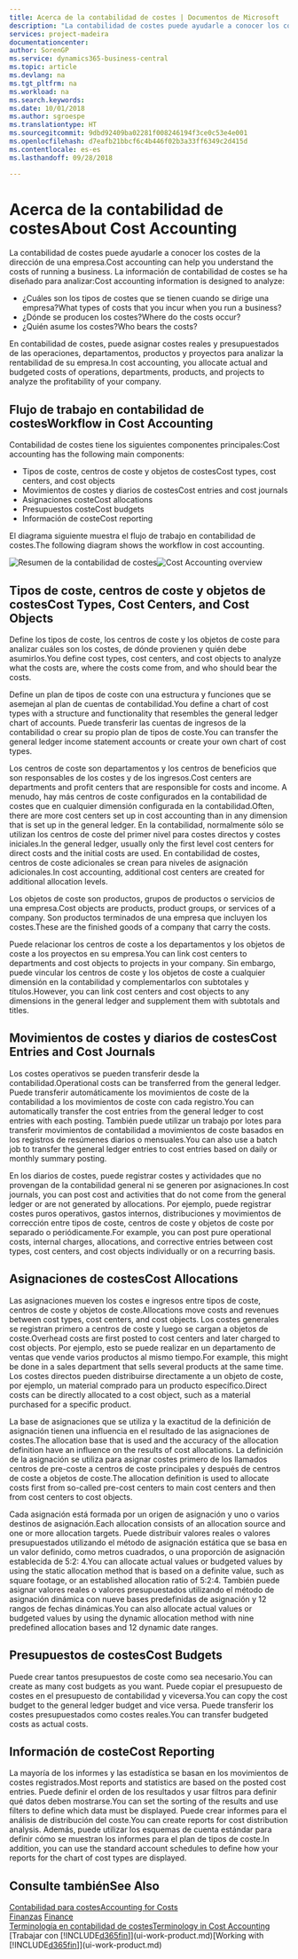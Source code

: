 ```yaml
---
title: Acerca de la contabilidad de costes | Documentos de Microsoft
description: "La contabilidad de costes puede ayudarle a conocer los costes de la dirección de una empresa."
services: project-madeira
documentationcenter: 
author: SorenGP
ms.service: dynamics365-business-central
ms.topic: article
ms.devlang: na
ms.tgt_pltfrm: na
ms.workload: na
ms.search.keywords: 
ms.date: 10/01/2018
ms.author: sgroespe
ms.translationtype: HT
ms.sourcegitcommit: 9dbd92409ba02281f008246194f3ce0c53e4e001
ms.openlocfilehash: d7eafb21bbcf6c4b446f02b3a33ff6349c2d415d
ms.contentlocale: es-es
ms.lasthandoff: 09/28/2018

---
```

# <a name="about-cost-accounting"></a><span data-ttu-id="35a6d-103">Acerca de la contabilidad de costes</span><span class="sxs-lookup"><span data-stu-id="35a6d-103">About Cost Accounting</span></span>
<span data-ttu-id="35a6d-104">La contabilidad de costes puede ayudarle a conocer los costes de la dirección de una empresa.</span><span class="sxs-lookup"><span data-stu-id="35a6d-104">Cost accounting can help you understand the costs of running a business.</span></span> <span data-ttu-id="35a6d-105">La información de contabilidad de costes se ha diseñado para analizar:</span><span class="sxs-lookup"><span data-stu-id="35a6d-105">Cost accounting information is designed to analyze:</span></span>  

-   <span data-ttu-id="35a6d-106">¿Cuáles son los tipos de costes que se tienen cuando se dirige una empresa?</span><span class="sxs-lookup"><span data-stu-id="35a6d-106">What types of costs that you incur when you run a business?</span></span>  
-   <span data-ttu-id="35a6d-107">¿Dónde se producen los costes?</span><span class="sxs-lookup"><span data-stu-id="35a6d-107">Where do the costs occur?</span></span>  
-   <span data-ttu-id="35a6d-108">¿Quién asume los costes?</span><span class="sxs-lookup"><span data-stu-id="35a6d-108">Who bears the costs?</span></span>  

<span data-ttu-id="35a6d-109">En contabilidad de costes, puede asignar costes reales y presupuestados de las operaciones, departamentos, productos y proyectos para analizar la rentabilidad de su empresa.</span><span class="sxs-lookup"><span data-stu-id="35a6d-109">In cost accounting, you allocate actual and budgeted costs of operations, departments, products, and projects to analyze the profitability of your company.</span></span>  

## <a name="workflow-in-cost-accounting"></a><span data-ttu-id="35a6d-110">Flujo de trabajo en contabilidad de costes</span><span class="sxs-lookup"><span data-stu-id="35a6d-110">Workflow in Cost Accounting</span></span>  
<span data-ttu-id="35a6d-111">Contabilidad de costes tiene los siguientes componentes principales:</span><span class="sxs-lookup"><span data-stu-id="35a6d-111">Cost accounting has the following main components:</span></span>  

-   <span data-ttu-id="35a6d-112">Tipos de coste, centros de coste y objetos de costes</span><span class="sxs-lookup"><span data-stu-id="35a6d-112">Cost types, cost centers, and cost objects</span></span>  
-   <span data-ttu-id="35a6d-113">Movimientos de costes y diarios de costes</span><span class="sxs-lookup"><span data-stu-id="35a6d-113">Cost entries and cost journals</span></span>  
-   <span data-ttu-id="35a6d-114">Asignaciones coste</span><span class="sxs-lookup"><span data-stu-id="35a6d-114">Cost allocations</span></span>  
-   <span data-ttu-id="35a6d-115">Presupuestos coste</span><span class="sxs-lookup"><span data-stu-id="35a6d-115">Cost budgets</span></span>
-   <span data-ttu-id="35a6d-116">Información de coste</span><span class="sxs-lookup"><span data-stu-id="35a6d-116">Cost reporting</span></span>  

<span data-ttu-id="35a6d-117">El diagrama siguiente muestra el flujo de trabajo en contabilidad de costes.</span><span class="sxs-lookup"><span data-stu-id="35a6d-117">The following diagram shows the workflow in cost accounting.</span></span>  

<span data-ttu-id="35a6d-118">![Resumen de la contabilidad de costes](media/costaccountingoverview.png "ResumenContabilidadCostes")</span><span class="sxs-lookup"><span data-stu-id="35a6d-118">![Cost Accounting overview](media/costaccountingoverview.png "CostAccountingOverview")</span></span>  

## <a name="cost-types-cost-centers-and-cost-objects"></a><span data-ttu-id="35a6d-119">Tipos de coste, centros de coste y objetos de costes</span><span class="sxs-lookup"><span data-stu-id="35a6d-119">Cost Types, Cost Centers, and Cost Objects</span></span>  
<span data-ttu-id="35a6d-120">Define los tipos de coste, los centros de coste y los objetos de coste para analizar cuáles son los costes, de dónde provienen y quién debe asumirlos.</span><span class="sxs-lookup"><span data-stu-id="35a6d-120">You define cost types, cost centers, and cost objects to analyze what the costs are, where the costs come from, and who should bear the costs.</span></span>  

<span data-ttu-id="35a6d-121">Define un plan de tipos de coste con una estructura y funciones que se asemejan al plan de cuentas de contabilidad.</span><span class="sxs-lookup"><span data-stu-id="35a6d-121">You define a chart of cost types with a structure and functionality that resembles the general ledger chart of accounts.</span></span> <span data-ttu-id="35a6d-122">Puede transferir las cuentas de ingresos de la contabilidad o crear su propio plan de tipos de coste.</span><span class="sxs-lookup"><span data-stu-id="35a6d-122">You can transfer the general ledger income statement accounts or create your own chart of cost types.</span></span>  

<span data-ttu-id="35a6d-123">Los centros de coste son departamentos y los centros de beneficios que son responsables de los costes y de los ingresos.</span><span class="sxs-lookup"><span data-stu-id="35a6d-123">Cost centers are departments and profit centers that are responsible for costs and income.</span></span> <span data-ttu-id="35a6d-124">A menudo, hay más centros de coste configurados en la contabilidad de costes que en cualquier dimensión configurada en la contabilidad.</span><span class="sxs-lookup"><span data-stu-id="35a6d-124">Often, there are more cost centers set up in cost accounting than in any dimension that is set up in the general ledger.</span></span> <span data-ttu-id="35a6d-125">En la contabilidad, normalmente sólo se utilizan los centros de coste del primer nivel para costes directos y costes iniciales.</span><span class="sxs-lookup"><span data-stu-id="35a6d-125">In the general ledger, usually only the first level cost centers for direct costs and the initial costs are used.</span></span> <span data-ttu-id="35a6d-126">En contabilidad de costes, centros de coste adicionales se crean para niveles de asignación adicionales.</span><span class="sxs-lookup"><span data-stu-id="35a6d-126">In cost accounting, additional cost centers are created for additional allocation levels.</span></span>  

<span data-ttu-id="35a6d-127">Los objetos de coste son productos, grupos de productos o servicios de una empresa.</span><span class="sxs-lookup"><span data-stu-id="35a6d-127">Cost objects are products, product groups, or services of a company.</span></span> <span data-ttu-id="35a6d-128">Son productos terminados de una empresa que incluyen los costes.</span><span class="sxs-lookup"><span data-stu-id="35a6d-128">These are the finished goods of a company that carry the costs.</span></span>  

<span data-ttu-id="35a6d-129">Puede relacionar los centros de coste a los departamentos y los objetos de coste a los proyectos en su empresa.</span><span class="sxs-lookup"><span data-stu-id="35a6d-129">You can link cost centers to departments and cost objects to projects in your company.</span></span> <span data-ttu-id="35a6d-130">Sin embargo, puede vincular los centros de coste y los objetos de coste a cualquier dimensión en la contabilidad y complementarlos con subtotales y títulos.</span><span class="sxs-lookup"><span data-stu-id="35a6d-130">However, you can link cost centers and cost objects to any dimensions in the general ledger and supplement them with subtotals and titles.</span></span>  

## <a name="cost-entries-and-cost-journals"></a><span data-ttu-id="35a6d-131">Movimientos de costes y diarios de costes</span><span class="sxs-lookup"><span data-stu-id="35a6d-131">Cost Entries and Cost Journals</span></span>  
<span data-ttu-id="35a6d-132">Los costes operativos se pueden transferir desde la contabilidad.</span><span class="sxs-lookup"><span data-stu-id="35a6d-132">Operational costs can be transferred from the general ledger.</span></span> <span data-ttu-id="35a6d-133">Puede transferir automáticamente los movimientos de coste de la contabilidad a los movimientos de coste con cada registro.</span><span class="sxs-lookup"><span data-stu-id="35a6d-133">You can automatically transfer the cost entries from the general ledger to cost entries with each posting.</span></span> <span data-ttu-id="35a6d-134">También puede utilizar un trabajo por lotes para transferir movimientos de contabilidad a movimientos de coste basados en los registros de resúmenes diarios o mensuales.</span><span class="sxs-lookup"><span data-stu-id="35a6d-134">You can also use a batch job to transfer the general ledger entries to cost entries based on daily or monthly summary posting.</span></span>  

<span data-ttu-id="35a6d-135">En los diarios de costes, puede registrar costes y actividades que no provengan de la contabilidad general ni se generen por asignaciones.</span><span class="sxs-lookup"><span data-stu-id="35a6d-135">In cost journals, you can post cost and activities that do not come from the general ledger or are not generated by allocations.</span></span> <span data-ttu-id="35a6d-136">Por ejemplo, puede registrar costes puros operativos, gastos internos, distribuciones y movimientos de corrección entre tipos de coste, centros de coste y objetos de coste por separado o periódicamente.</span><span class="sxs-lookup"><span data-stu-id="35a6d-136">For example, you can post pure operational costs, internal charges, allocations, and corrective entries between cost types, cost centers, and cost objects individually or on a recurring basis.</span></span>  

## <a name="cost-allocations"></a><span data-ttu-id="35a6d-137">Asignaciones de costes</span><span class="sxs-lookup"><span data-stu-id="35a6d-137">Cost Allocations</span></span>  
<span data-ttu-id="35a6d-138">Las asignaciones mueven los costes e ingresos entre tipos de coste, centros de coste y objetos de coste.</span><span class="sxs-lookup"><span data-stu-id="35a6d-138">Allocations move costs and revenues between cost types, cost centers, and cost objects.</span></span> <span data-ttu-id="35a6d-139">Los costes generales se registran primero a centros de coste y luego se cargan a objetos de coste.</span><span class="sxs-lookup"><span data-stu-id="35a6d-139">Overhead costs are first posted to cost centers and later charged to cost objects.</span></span> <span data-ttu-id="35a6d-140">Por ejemplo, esto se puede realizar en un departamento de ventas que vende varios productos al mismo tiempo.</span><span class="sxs-lookup"><span data-stu-id="35a6d-140">For example, this might be done in a sales department that sells several products at the same time.</span></span> <span data-ttu-id="35a6d-141">Los costes directos pueden distribuirse directamente a un objeto de coste, por ejemplo, un material comprado para un producto específico.</span><span class="sxs-lookup"><span data-stu-id="35a6d-141">Direct costs can be directly allocated to a cost object, such as a material purchased for a specific product.</span></span>  

<span data-ttu-id="35a6d-142">La base de asignaciones que se utiliza y la exactitud de la definición de asignación tienen una influencia en el resultado de las asignaciones de costes.</span><span class="sxs-lookup"><span data-stu-id="35a6d-142">The allocation base that is used and the accuracy of the allocation definition have an influence on the results of cost allocations.</span></span> <span data-ttu-id="35a6d-143">La definición de la asignación se utiliza para asignar costes primero de los llamados centros de pre-coste a centros de coste principales y después de centros de coste a objetos de coste.</span><span class="sxs-lookup"><span data-stu-id="35a6d-143">The allocation definition is used to allocate costs first from so-called pre-cost centers to main cost centers and then from cost centers to cost objects.</span></span>  

<span data-ttu-id="35a6d-144">Cada asignación está formada por un origen de asignación y uno o varios destinos de asignación.</span><span class="sxs-lookup"><span data-stu-id="35a6d-144">Each allocation consists of an allocation source and one or more allocation targets.</span></span> <span data-ttu-id="35a6d-145">Puede distribuir valores reales o valores presupuestados utilizando el método de asignación estática que se basa en un valor definido, como metros cuadrados, o una proporción de asignación establecida de 5:2: 4.</span><span class="sxs-lookup"><span data-stu-id="35a6d-145">You can allocate actual values or budgeted values by using the static allocation method that is based on a definite value, such as square footage, or an established allocation ratio of 5:2:4.</span></span> <span data-ttu-id="35a6d-146">También puede asignar valores reales o valores presupuestados utilizando el método de asignación dinámica con nueve bases predefinidas de asignación y 12 rangos de fechas dinámicas.</span><span class="sxs-lookup"><span data-stu-id="35a6d-146">You can also allocate actual values or budgeted values by using the dynamic allocation method with nine predefined allocation bases and 12 dynamic date ranges.</span></span>  

## <a name="cost-budgets"></a><span data-ttu-id="35a6d-147">Presupuestos de costes</span><span class="sxs-lookup"><span data-stu-id="35a6d-147">Cost Budgets</span></span>  
<span data-ttu-id="35a6d-148">Puede crear tantos presupuestos de coste como sea necesario.</span><span class="sxs-lookup"><span data-stu-id="35a6d-148">You can create as many cost budgets as you want.</span></span> <span data-ttu-id="35a6d-149">Puede copiar el presupuesto de costes en el presupuesto de contabilidad y viceversa.</span><span class="sxs-lookup"><span data-stu-id="35a6d-149">You can copy the cost budget to the general ledger budget and vice versa.</span></span> <span data-ttu-id="35a6d-150">Puede transferir los costes presupuestados como costes reales.</span><span class="sxs-lookup"><span data-stu-id="35a6d-150">You can transfer budgeted costs as actual costs.</span></span>  

## <a name="cost-reporting"></a><span data-ttu-id="35a6d-151">Información de coste</span><span class="sxs-lookup"><span data-stu-id="35a6d-151">Cost Reporting</span></span>  
<span data-ttu-id="35a6d-152">La mayoría de los informes y las estadística se basan en los movimientos de costes registrados.</span><span class="sxs-lookup"><span data-stu-id="35a6d-152">Most reports and statistics are based on the posted cost entries.</span></span> <span data-ttu-id="35a6d-153">Puede definir el orden de los resultados y usar filtros para definir qué datos deben mostrarse.</span><span class="sxs-lookup"><span data-stu-id="35a6d-153">You can set the sorting of the results and use filters to define which data must be displayed.</span></span> <span data-ttu-id="35a6d-154">Puede crear informes para el análisis de distribución del coste.</span><span class="sxs-lookup"><span data-stu-id="35a6d-154">You can create reports for cost distribution analysis.</span></span> <span data-ttu-id="35a6d-155">Además, puede utilizar los esquemas de cuenta estándar para definir cómo se muestran los informes para el plan de tipos de coste.</span><span class="sxs-lookup"><span data-stu-id="35a6d-155">In addition, you can use the standard account schedules to define how your reports for the chart of cost types are displayed.</span></span>  

## <a name="see-also"></a><span data-ttu-id="35a6d-156">Consulte también</span><span class="sxs-lookup"><span data-stu-id="35a6d-156">See Also</span></span>  
 [<span data-ttu-id="35a6d-157">Contabilidad para costes</span><span class="sxs-lookup"><span data-stu-id="35a6d-157">Accounting for Costs</span></span>](finance-manage-cost-accounting.md)  
 <span data-ttu-id="35a6d-158">[Finanzas](finance.md) </span><span class="sxs-lookup"><span data-stu-id="35a6d-158">[Finance](finance.md) </span></span>  
 [<span data-ttu-id="35a6d-159">Terminología en contabilidad de costes</span><span class="sxs-lookup"><span data-stu-id="35a6d-159">Terminology in Cost Accounting</span></span>](finance-terminology-in-cost-accounting.md)  
 <span data-ttu-id="35a6d-160">[Trabajar con [!INCLUDE[d365fin](includes/d365fin_md.md)]](ui-work-product.md)</span><span class="sxs-lookup"><span data-stu-id="35a6d-160">[Working with [!INCLUDE[d365fin](includes/d365fin_md.md)]](ui-work-product.md)</span></span>

